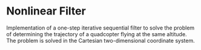 # Nonlinear Filter
Implementation of a one-step iterative sequential filter to solve the problem of determining the trajectory of a quadcopter flying at the same altitude. The problem is solved in the Cartesian two-dimensional coordinate system.
